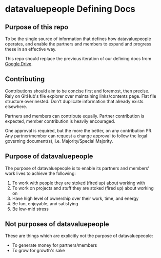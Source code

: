 # datavaluepeople Defining Docs

## Purpose of this repo

To be the single source of information that defines how datavaluepeople operates, and enable the
partners and members to expand and progress these in an effective way.

This repo should replace the previous iteration of our defining docs from [Google Drive][link to
old docs].

## Contributing

Contributions should aim to be concise first and foremost, then precise. Rely on GitHub's file
explorer over maintaining links/contents page. Flat file structure over nested. Don't duplicate
information that already exists elsewhere.

Partners and members can contribute equally. Partner contribution is expected, member contribution
is heavily encouraged.

One approval is required, but the more the better, on any contribution PR. Any partner/member can
request a change approval to follow the legal governing document(s), i.e. Majority/Special
Majority.

## Purpose of datavaluepeople

The purpose of datavaluepeople is to enable its partners and members' work lives to achieve the
following:
1. To work with people they are stoked (fired up) about working with
2. To work on projects and stuff they are stoked (fired up) about working on
3. Have high level of ownership over their work, time, and energy
4. Be fun, enjoyable, and satisfying
5. Be low-mid stress

## Not purposes of datavaluepeople

These are things which are explicitly not the purpose of datavaluepeople:
- To generate money for partners/members
- To grow for growth's sake


[link to old docs]: https://docs.google.com/document/d/1aI_ywv-VXqnCAddv9bWmHjt0_msr3S4MmCe5nvH1jlM/edit?usp=sharing
